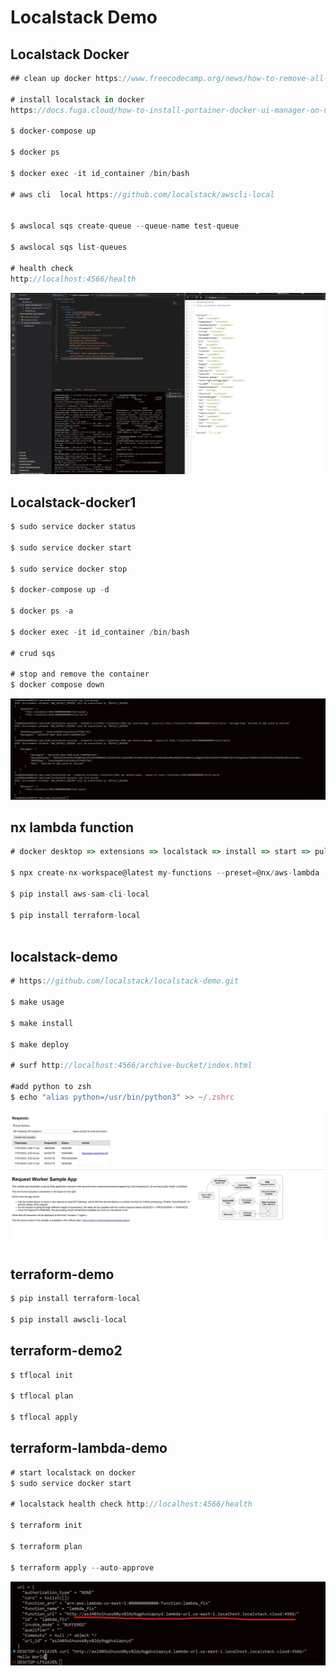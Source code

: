 # Localstack Demo

## Localstack Docker

```javascript
## clean up docker https://www.freecodecamp.org/news/how-to-remove-all-docker-images-a-docker-cleanup-guide/

# install localstack in docker
https://docs.fuga.cloud/how-to-install-portainer-docker-ui-manager-on-ubuntu-20.04-18.04-16.04

$ docker-compose up

$ docker ps

$ docker exec -it id_container /bin/bash

# aws cli  local https://github.com/localstack/awscli-local


$ awslocal sqs create-queue --queue-name test-queue

$ awslocal sqs list-queues

# health check
http://localhost:4566/health

```

![alt text](./doc/localstack-health.jpg)

## Localstack-docker1

```javascript
$ sudo service docker status

$ sudo service docker start

$ sudo service docker stop

$ docker-compose up -d

$ docker ps -a

$ docker exec -it id_container /bin/bash

# crud sqs

# stop and remove the container
$ docker compose down
```

![crud sqs](./doc/sqs-demo.jpg)

## nx lambda function

```javascript
# docker desktop => extensions => localstack => install => start => pull localstack

$ npx create-nx-workspace@latest my-functions --preset=@nx/aws-lambda

$ pip install aws-sam-cli-local

$ pip install terraform-local



```

## localstack-demo

```javascript
# https://github.com/localstack/localstack-demo.git

$ make usage

$ make install

$ make deploy

# surf http://localhost:4566/archive-bucket/index.html

#add python to zsh
$ echo "alias python=/usr/bin/python3" >> ~/.zshrc

```

![crud sqs](./doc/localstack-demo.jpg)

## terraform-demo

```javascript
$ pip install terraform-local

$ pip install awscli-local
```

## terraform-demo2

```javascript
$ tflocal init

$ tflocal plan

$ tflocal apply
```

## terraform-lambda-demo

```javascript
# start localstack on docker
$ sudo service docker start

# localstack health check http://localhost:4566/health

$ terraform init

$ terraform plan

$ terraform apply --auto-approve
```

![terraform-lambda-demo](./doc/terraform-lambda-demo.jpg)
